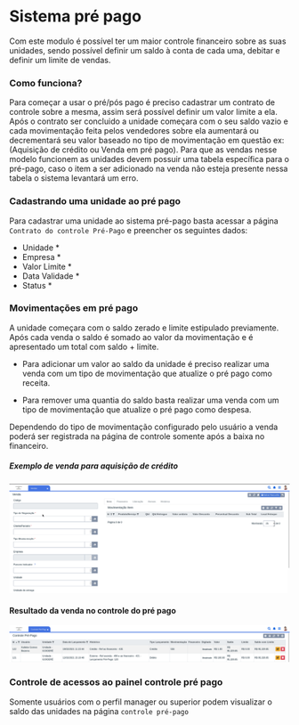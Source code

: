 # Sistema pré pago

Com este modulo é possível ter um maior controle financeiro sobre as suas unidades, sendo possível definir um saldo à conta de cada uma, debitar e definir um limite de vendas.

### Como funciona?

Para começar a usar o pré/pós pago é preciso cadastrar um contrato de controle sobre a mesma, assim será possível definir um valor limite a ela. Após o contrato ser concluido a unidade começara com o seu saldo vazio e cada movimentação feita pelos vendedores sobre ela aumentará ou decrementará seu valor baseado no tipo de movimentação em questão ex:(Aquisição de crédito ou Venda em pré pago). Para que as vendas nesse modelo funcionem as unidades devem possuir uma tabela específica para o pré-pago, caso o item a ser adicionado na venda não esteja presente nessa tabela o sistema levantará um erro.

### Cadastrando uma unidade ao pré pago

Para cadastrar uma unidade ao sistema pré-pago basta acessar a página `Contrato do controle Pré-Pago` e preencher os seguintes dados:

- Unidade *
- Empresa *
- Valor Limite *
- Data Validade *
- Status *

### Movimentações em pré pago

A unidade começara com o saldo zerado e limite estipulado previamente. Após cada venda o saldo é somado ao valor da movimentação e é apresentado um total com saldo + limite.

- Para adicionar um valor ao saldo da unidade é preciso realizar uma venda com um tipo de movimentação que atualize o pré pago como receita.

- Para remover uma quantia do saldo basta realizar uma venda com um tipo de movimentação que atualize o pré pago como despesa.

Dependendo do tipo de movimentação configurado pelo usuário a venda poderá ser registrada na página de controle somente após a baixa no financeiro.

##### Exemplo de venda para aquisição de crédito

<p align='center'>
  <img src='/ui/assets/venda-pre-pago.gif'/>
</p>

#### Resultado da venda no controle do pré pago

<p align='center'>
  <img src='/ui/assets/mudanca-pre-pago.png'/>
</p>

### Controle de acessos ao painel controle pré pago

Somente usuários com o perfil manager ou superior podem visualizar o saldo das unidades na página `controle pré-pago`